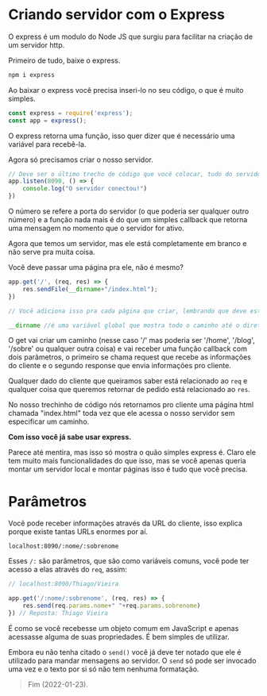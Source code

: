 # Criando servidor com o Express

O express é um modulo do Node JS que surgiu para facilitar na criação de um servidor http.

Primeiro de tudo, baixe o express.

```js
npm i express
```

Ao baixar o express você precisa inseri-lo no seu código, o que é muito simples.

```js
const express = require('express');
const app = express();
```

O express retorna uma função, isso quer dizer que é necessário uma variável para recebê-la.

Agora só precisamos criar o nosso servidor.

```js
// Deve ser o último trecho de código que você colocar, tudo do servidor aparece antes disso.
app.listen(8090, () => {
    console.log("O servidor conectou!")
})
```

O número se refere a porta do servidor (o que poderia ser qualquer outro número) e a função nada mais é do que um simples callback que retorna uma mensagem no momento que o servidor for ativo.

Agora que temos um servidor, mas ele está completamente em branco e não serve pra muita coisa.

Você deve passar uma página pra ele, não é mesmo?

```js
app.get('/', (req, res) => {
    res.sendFile(__dirname+"/index.html");
})

// Você adiciona isso pra cada página que criar, lembrando que deve estar atrás do app.listen().
```

```js
__dirname //é uma variável global que mostra todo o caminho até o diretório atual. - c://users/thiago/Documents/Node
```

O get vai criar um caminho (nesse caso '/' mas poderia ser '/home', '/blog', '/sobre' ou qualquer outra coisa) e vai receber uma função callback com dois parâmetros, o primeiro se chama request que recebe as informações do cliente e o segundo response que envia informações pro cliente.

Qualquer dado do cliente que queiramos saber está relacionado ao `req` e qualquer coisa que queremos retornar de pedido está relacionado ao `res`. 

No nosso trechinho de código nós retornamos pro cliente uma página html chamada "index.html" toda vez que ele acessa o nosso servidor sem especificar um caminho.

**Com isso você já sabe usar express.**

Parece até mentira, mas isso só mostra o quão simples express é. Claro ele tem muito mais funcionalidades do que isso, mas se você apenas queria montar um servidor local e montar páginas isso é tudo que você precisa.

# Parâmetros

Você pode receber informações através da URL do cliente, isso explica porque existe tantas URLs enormes por aí.

```
localhost:8090/:nome/:sobrenome
```

Esses `/:` são parâmetros, que são como variáveis comuns, você pode ter acesso a elas através do `req`, assim:

```js
// localhost:8090/Thiago/Vieira

app.get('/:nome/:sobrenome', (req, res) => {
    res.send(req.params.nome+" "+req.params.sobrenome)
}) // Reposta: Thiago Vieira
```

É como se você recebesse um objeto comum em JavaScript e apenas acessasse alguma de suas propriedades. É bem simples de utilizar.

Embora eu não tenha citado o `send()` você já deve ter notado que ele é utilizado para mandar mensagens ao servidor. O `send` só pode ser invocado uma vez e o texto por si só não tem nenhuma formatação.

> Fim (2022-01-23).
